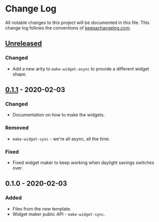 # Change Log
All notable changes to this project will be documented in this file. This change log follows the conventions of [keepachangelog.com](http://keepachangelog.com/).

## [Unreleased]
### Changed
- Add a new arity to `make-widget-async` to provide a different widget shape.

## [0.1.1] - 2020-02-03
### Changed
- Documentation on how to make the widgets.

### Removed
- `make-widget-sync` - we're all async, all the time.

### Fixed
- Fixed widget maker to keep working when daylight savings switches over.

## 0.1.0 - 2020-02-03
### Added
- Files from the new template.
- Widget maker public API - `make-widget-sync`.

[Unreleased]: https://github.com/your-name/cljcat/compare/0.1.1...HEAD
[0.1.1]: https://github.com/your-name/cljcat/compare/0.1.0...0.1.1
